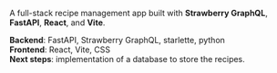 A full-stack recipe management app built with **Strawberry GraphQL**, **FastAPI**, **React**, and **Vite**.

**Backend**: FastAPI, Strawberry GraphQL, starlette, python  
**Frontend**: React, Vite, CSS  
__Next steps__: implementation of a database to store the recipes.
